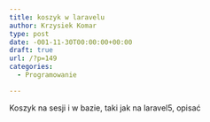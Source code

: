 ```yaml
---
title: koszyk w laravelu
author: Krzysiek Komar
type: post
date: -001-11-30T00:00:00+00:00
draft: true
url: /?p=149
categories:
  - Programowanie

---
```

Koszyk na sesji i w bazie, taki jak na laravel5, opisać